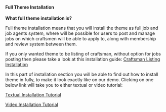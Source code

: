 #### Full Theme Installation

**What full theme installation is?**

Full theme installation means that you will install the theme as full job and job agents system, where will be possible for users to post and manage jobs on which craftsmen will be able to apply to, along with membership and review system between them.

If you only wanted theme to be listing of craftsman, without option for jobs posting then please take a look at this installation guide: [Craftsman Listing Installation](/chapter1/craftsman-listing-installation.md)



In this part of installation section you will be able to find out how to install theme in fully, to make it look exactly like on our demo. Clicking on one below link will take you to either textual or video tutorial:

[Textual Installation Tutorial](/chapter1/textual-installation-tutorial.md)

[Video Installation Tutorial](/chapter1/video-installation-tutorial.md)

